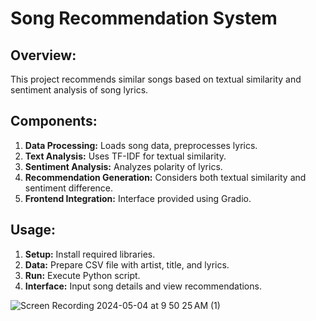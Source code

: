 # Song Recommendation System 

## Overview:
This project recommends similar songs based on textual similarity and sentiment analysis of song lyrics.

## Components:
1. **Data Processing:** Loads song data, preprocesses lyrics.
2. **Text Analysis:** Uses TF-IDF for textual similarity.
3. **Sentiment Analysis:** Analyzes polarity of lyrics.
4. **Recommendation Generation:** Considers both textual similarity and sentiment difference.
5. **Frontend Integration:** Interface provided using Gradio.

## Usage:
1. **Setup:** Install required libraries.
2. **Data:** Prepare CSV file with artist, title, and lyrics.
3. **Run:** Execute Python script.
4. **Interface:** Input song details and view recommendations.


![Screen Recording 2024-05-04 at 9 50 25 AM (1)](https://github.com/sanyagilhotra/Music-Recommender/assets/94508569/9e45bb14-30fe-4f9c-9854-3631abaf50e8)
